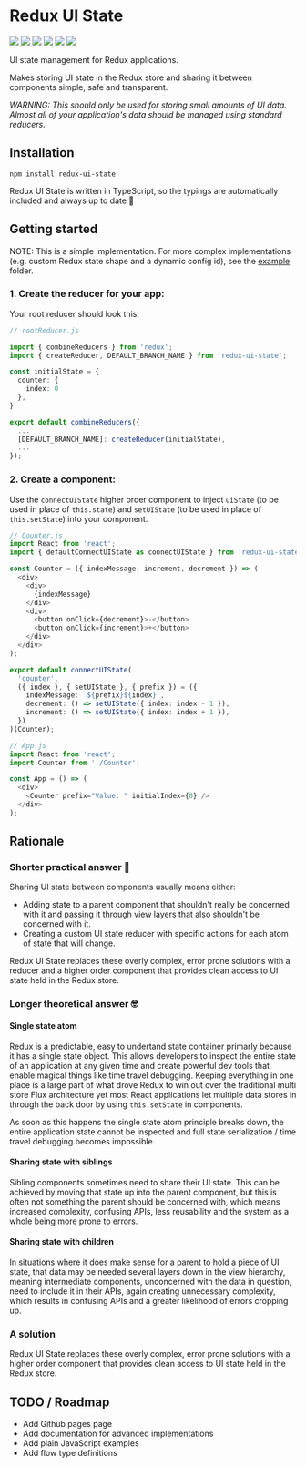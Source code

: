 # Redux UI State

<p>
  <a href="https://npmjs.com/package/redux-ui-state">
    <img src="https://img.shields.io/npm/v/redux-ui-state.svg">
  </a>
  <a href="https://github.com/jamiecopeland/redux-ui-state/blob/master/LICENSE.md">
    <img src="https://img.shields.io/github/license/jamiecopeland/redux-ui-state.svg">
  </a>
  <img src="https://img.shields.io/travis/jamiecopeland/redux-ui-state.svg">
  <img src="http://img.badgesize.io/https://unpkg.com/redux-ui-state/dist/redux-ui-state.min.js?compression=gzip&label=gzip%20size">
  <img src="http://img.badgesize.io/https://unpkg.com/redux-ui-state/dist/redux-ui-state.min.js?label=size">
  <a href="https://npmjs.com/package/redux-ui-state">
    <img src="https://img.shields.io/npm/dm/redux-ui-state.svg">
  </a>
<p>

UI state management for Redux applications.

Makes storing UI state in the Redux store and sharing it between components simple, safe and transparent.

*WARNING: This should only be used for storing small amounts of UI data. Almost all of your application's data should be managed using standard reducers.*

## Installation

```
npm install redux-ui-state
```

Redux UI State is written in TypeScript, so the typings are automatically included and always up to date 🎉

## Getting started

NOTE: This is a simple implementation. For more complex implementations (e.g. custom Redux state shape and a dynamic config id), see the [example](https://github.com/jamiecopeland/redux-ui-state/tree/master/examples) folder.

### 1. Create the reducer for your app:

Your root reducer should look this:

```typescript
// rootReducer.js

import { combineReducers } from 'redux';
import { createReducer, DEFAULT_BRANCH_NAME } from 'redux-ui-state';

const initialState = {
  counter: {
    index: 0
  },
}

export default combineReducers({
  ...
  [DEFAULT_BRANCH_NAME]: createReducer(initialState),
  ...
});
```

### 2. Create a component:

Use the `connectUIState` higher order component to inject `uiState` (to be used in place of `this.state`) and
`setUIState` (to be used in place of `this.setState`) into your component.

```typescript
// Counter.js
import React from 'react';
import { defaultConnectUIState as connectUIState } from 'redux-ui-state';

const Counter = ({ indexMessage, increment, decrement }) => (
  <div>
    <div>
      {indexMessage}
    </div>
    <div>
      <button onClick={decrement}>-</button>
      <button onClick={increment}>+</button>
    </div>
  </div>
);

export default connectUIState(
  'counter',
  ({ index }, { setUIState }, { prefix }) = ({
    indexMessage: `${prefix}${index}`,
    decrement: () => setUIState({ index: index - 1 }),
    increment: () => setUIState({ index: index + 1 }),
  })
)(Counter);

// App.js
import React from 'react';
import Counter from './Counter';

const App = () => (
  <div>
    <Counter prefix="Value: " initialIndex={0} />
  </div>
);

```

## Rationale

### Shorter practical answer 🔨

Sharing UI state between components usually means either:
- Adding state to a parent component that shouldn't really be concerned with it and passing it through view layers that also shouldn't be concerned with it.
- Creating a custom UI state reducer with specific actions for each atom of state that will change.

Redux UI State replaces these overly complex, error prone solutions with a reducer and a higher order component that provides clean access to UI state held in the Redux store.

### Longer theoretical answer 🤓

#### Single state atom
Redux is a predictable, easy to undertand state container primarly because it has a single state object. This allows developers to inspect the entire state of an application at any given time and create powerful dev tools that enable magical things like time travel debugging. Keeping everything in one place is a large part of what drove Redux to win out over the traditional multi store Flux architecture yet most React applications let multiple data stores in through the back door by using `this.setState` in components.

As soon as this happens the single state atom principle breaks down, the entire application state cannot be inspected and full state serialization / time travel debugging becomes impossible.

#### Sharing state with siblings

Sibling components sometimes need to share their UI state. This can be achieved by moving that state up into the parent component, but this is often not something the parent should be concerned with, which means increased complexity, confusing APIs, less reusability and the system as a whole being more prone to errors.

#### Sharing state with children

In situations where it does make sense for a parent to hold a piece of UI state, that data may be needed several layers down in the view hierarchy, meaning intermediate components, unconcerned with the data in question, need to include it in their APIs, again creating unnecessary complexity, which results in confusing APIs and a greater likelihood of errors cropping up.

### A solution

Redux UI State replaces these overly complex, error prone solutions with a higher order component that provides clean access to UI state held in the Redux store.

## TODO / Roadmap
* Add Github pages page
* Add documentation for advanced implementations
* Add plain JavaScript examples
* Add flow type definitions

